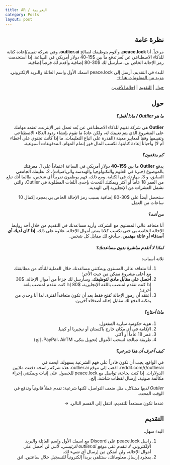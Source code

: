 ```yaml
---
title: AR / العربية
category: Posts
layout: post
---
```


<div dir="rtl">

## نظرة عامة

مرحباً. أنا **peace.lock**، وأقوم بتوظيفك لصالح **outlier.ai**، وهي شركة تقييم/إعادة كتابة للذكاء الاصطناعي عن بُعد تدفع ما بين &#36;15-40 دولار أمريكي في الساعة. إذا استخدمت رمز الإحالة الخاص بي، سأرسل لك &#36;30-80 إضافية وأقدم لك فرصاً إضافية.

للبدء في التقديم، أرسل إلى peace.lock اسمك الأول واسم العائلة والبريد الإلكتروني. [مزيد من المعلومات هنا →](#التقديم)

[حول](#حول) | [التقديم](#التقديم) | [إحالة الآخرين](#إحالة-الآخرين)

## حول

#### ***ما هو Outlier / ماذا أفعل؟***
**Outlier** هي شركة تقييم للذكاء الاصطناعي عن بُعد تعمل عبر الإنترنت. تعتمد مهامك على المشروع الذي يتم تعيينك له، ولكن عادةً ما تقوم بإنشاء ردود الذكاء الاصطناعي وتقييمها وفقاً لمعايير معينة (القدرة على اتباع التعليمات، ما إذا كانت تحتوي على أخطاء أم لا) وأحياناً إعادة كتابتها. تكسب المال فور إتمام المهام. المدفوعات أسبوعية.

#### ***كم يدفعون؟***
يدفع **Outlier** ما بين **&#36;15-40** دولار أمريكي في الساعة اعتماداً على 1. معرفتك بالموضوع (خبرة في العلوم والتكنولوجيا والهندسة والرياضيات)، 2. تعليمك الجامعي السابق، و 3. مهارتك في الكتابة. ومع ذلك، فهم يوظفون تقريباً أي شخص، طالما أنك تبلغ من العمر 18 عاماً أو أكثر ويمكنك التحدث بإحدى اللغات المطلوبة في Outlier، والتي تشمل العشرات من الإنجليزية إلى الهندية.

ستحصل أيضاً على &#36;30-80 إضافية بسبب رمز الإحالة الخاص بي بمجرد إكمال 10 ساعات من العمل.

#### ***من أنت؟***
أنا متعاقد عالي المستوى مع الشركة، وأريد مساعدتك في التقديم من خلال أحد روابط الإحالة الخاصة بي حتى نكسب كلانا بعض أموال الإحالة. علاوة على ذلك، **إذا كان لديك أي أصدقاء أو عائلة مهتمين**، سأدفع لك مقابل كل شخص.

#### ***لماذا لا أتقدم مباشرة بدون مساعدتك؟***
ثلاثة أسباب:
1. أنا متعاقد عالي المستوى ويمكنني مساعدتك خلال العملية للتأكد من مطابقتك مع أعلى مشروع ممكن من حيث الأجر؛
2. **أحصل على مقابل مادي لتوظيفك**، وسأرسل لك جزءاً من أموال الإحالة. &#36;30 إذا كنت تتقدم لمنصب باللغة الإنجليزية، &#36;80 إذا كنت تتقدم لمنصب بلغة أخرى؛
3. أعتقد أن رموز الإحالة تُفتح فقط بعد أن تكون متعاقداً لفترة، لذا أنا وحدي من يمكنه الدفع لك مقابل إحالة أصدقاء آخرين.

#### ***ماذا أحتاج؟***
1. هوية حكومية سارية المفعول.
2. الإقامة في أي مكان خارج باكستان أو نيجيريا أو كينيا.
3. عمر 18 عاماً أو أكثر.
4. طريقة صالحة لسحب الأموال (تحويل بنكي، PayPal، AirTM، إلخ)

#### ***كيف أعرف أن هذا شرعي؟***
في الواقع، يجب أن تكون قادراً على فهم الشرعية بسهولة. ابحث في reddit.com/r/outlierai. اذهب إلى موقع outlier.ai. هذه شركة راسخة دفعت ملايين الدولارات. إذا كنت بحاجة، تواصل مع peace.lock للحصول على إثبات ويمكنني إجراء مكالمة صوتية، إرسال لقطات شاشة، إلخ.

*Outlier لديها مشاكل*، مثل ضعف التواصل، لكنها شرعية: تقدم عملاً قانونياً وتدفع في الوقت المحدد.

عندما تكون مستعداً للتقديم، انتقل إلى القسم التالي. →

## التقديم

البدء سهل.
1. راسل peace.lock على Discord مع اسمك الأول واسم العائلة والبريد الإلكتروني. *لا تتقدم على موقع outlier.ai الرئيسي*، لأنني لن أحصل على أموال الإحالة، ولن أتمكن من إرسال أي شيء لك.
2. بمجرد إرسال معلوماتك، ستتلقى بريداً إلكترونياً للتسجيل خلال ساعتين. انق<span class="ml-2" /><span class="inline-block w-3 h-3 rounded-full bg-neutral-a12 align-middle mb-[0.1rem]" />